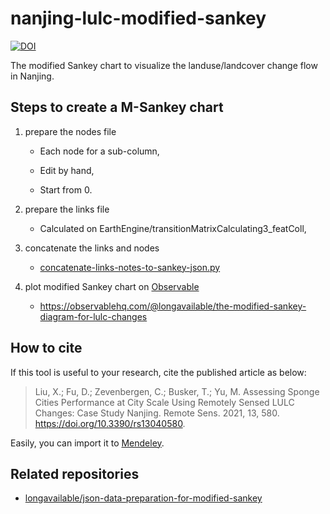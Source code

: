 # nanjing-lulc-modified-sankey

[![DOI](https://zenodo.org/badge/DOI/10.5281/zenodo.4131521.svg)](https://doi.org/10.5281/zenodo.4131521)

The modified Sankey chart to visualize the landuse/landcover change flow in Nanjing.

## Steps to create a M-Sankey chart

1. prepare the nodes file

	- Each node for a sub-column,

	- Edit by hand,

	- Start from 0.

1. prepare the links file

	- Calculated on EarthEngine/transitionMatrixCalculating3_featColl,

1. concatenate the links and nodes

	- [concatenate-links-notes-to-sankey-json.py](/concatenate-links-notes-to-sankey-json.py)

1. plot modified Sankey chart on [Observable]

    - <https://observablehq.com/@longavailable/the-modified-sankey-diagram-for-lulc-changes>

## How to cite

If this tool is useful to your research, cite the published article as below:

>Liu, X.; Fu, D.; Zevenbergen, C.; Busker, T.; Yu, M. Assessing Sponge Cities Performance at City Scale Using Remotely Sensed LULC Changes: Case Study Nanjing. Remote Sens. 2021, 13, 580. https://doi.org/10.3390/rs13040580.

Easily, you can import it to 
<a href="https://www.mendeley.com/import/?url=https://www.mdpi.com/989436"><i class="fa fa-external-link"></i> Mendeley</a>.

## Related repositories

- [longavailable/json-data-preparation-for-modified-sankey](https://github.com/longavailable/json-data-preparation-for-modified-sankey)

<!--links-->
[Observable]: observablehq.com
